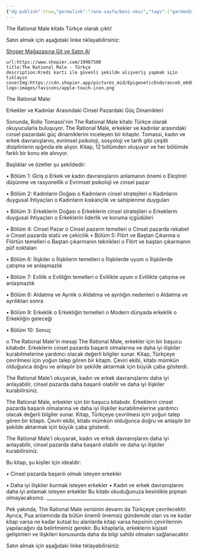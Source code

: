 ```yaml
---
{"dg-publish":true,"permalink":"/ana-sayfa/beni-oku/","tags":["gardenEntry"],"noteIcon":""}
---
```


The Rational Male kitabı Türkçe olarak çıktı! 

Satın almak için aşağıdaki linke tıklayabilirsiniz: 

[Shoper Mağazasına Git ve Satın Al](https://www.shopier.com/ShowProductNew/products.php?id=19967500)

```link-bookmark
url:https://www.shopier.com/19967500 
title:The Rational Male - Türkçe 
description:Kredi kartı ile güvenli şekilde alışveriş yapmak için tıklayın
coverImg:https://cdn.shopier.app/pictures_mid/EpigeneticEnduranceX_e6d8969bdf56ee3ba764febac2ca9690.jpg
logo:images/favicons/apple-touch-icon.png
```


The Rational Male: 

Erkekler ve Kadınlar Arasındaki Cinsel Pazardaki Güç Dinamikleri 

Sonunda, Rollo Tomassi'nin The Rational Male kitabı Türkçe olarak okuyucularla buluşuyor. The Rational Male, erkekler ve kadınlar arasındaki cinsel pazardaki güç dinamiklerini inceleyen bir kitaptır. Tomassi, kadın ve erkek davranışlarını, evrimsel psikoloji, sosyoloji ve tarih gibi çeşitli disiplinlerin ışığında ele alıyor. Kitap, 12 bölümden oluşuyor ve her bölümde farklı bir konu ele alınıyor. 

Başlıklar ve özetler şu şekildedir: 

• Bölüm 1: Giriş o Erkek ve kadın davranışlarını anlamanın önemi o Eleştirel düşünme ve rasyonellik o Evrimsel psikoloji ve cinsel pazar 

• Bölüm 2: Kadınların Doğası o Kadınların cinsel stratejileri o Kadınların duygusal ihtiyaçları o Kadınların kıskançlık ve sahiplenme duyguları 

• Bölüm 3: Erkeklerin Doğası o Erkeklerin cinsel stratejileri o Erkeklerin duygusal ihtiyaçları o Erkeklerin liderlik ve koruma içgüdüleri 

• Bölüm 4: Cinsel Pazar o Cinsel pazarın temelleri o Cinsel pazarda rekabet o Cinsel pazarda statü ve çekicilik • Bölüm 5: Flört ve Baştan Çıkarma o Flörtün temelleri o Baştan çıkarmanın teknikleri o Flört ve baştan çıkarmanın püf noktaları 

• Bölüm 6: İlişkiler o İlişkilerin temelleri o İlişkilerde uyum o İlişkilerde çatışma ve anlaşmazlık 

• Bölüm 7: Evlilik o Evliliğin temelleri o Evlilikte uyum o Evlilikte çatışma ve anlaşmazlık 

• Bölüm 8: Aldatma ve Ayrılık o Aldatma ve ayrılığın nedenleri o Aldatma ve ayrılıktan sonra 

• Bölüm 9: Erkeklik o Erkekliğin temelleri o Modern dünyada erkeklik o Erkekliğin geleceği 

• Bölüm 10: Sonuç 

o The Rational Male'in mesajı The Rational Male, erkekler için bir başucu kitabıdır. Erkeklerin cinsel pazarda başarılı olmalarına ve daha iyi ilişkiler kurabilmelerine yardımcı olacak değerli bilgiler sunar. Kitap, Türkçeye çevrilmesi için yoğun talep gören bir kitaptı. Çeviri ekibi, kitabı mümkün olduğunca doğru ve anlaşılır bir şekilde aktarmak için büyük çaba gösterdi. 

The Rational Male'i okuyarak, kadın ve erkek davranışlarını daha iyi anlayabilir, cinsel pazarda daha başarılı olabilir ve daha iyi ilişkiler kurabilirsiniz. 

The Rational Male, erkekler için bir başucu kitabıdır. Erkeklerin cinsel pazarda başarılı olmalarına ve daha iyi ilişkiler kurabilmelerine yardımcı olacak değerli bilgiler sunar. Kitap, Türkçeye çevrilmesi için yoğun talep gören bir kitaptı. Çeviri ekibi, kitabı mümkün olduğunca doğru ve anlaşılır bir şekilde aktarmak için büyük çaba gösterdi. 

The Rational Male'i okuyarak, kadın ve erkek davranışlarını daha iyi anlayabilir, cinsel pazarda daha başarılı olabilir ve daha iyi ilişkiler kurabilirsiniz. 

Bu kitap, şu kişiler için idealdir: 

• Cinsel pazarda başarılı olmak isteyen erkekler 

• Daha iyi ilişkiler kurmak isteyen erkekler • Kadın ve erkek davranışlarını daha iyi anlamak isteyen erkekler Bu kitabı okuduğunuza kesinlikle pişman olmayacaksınız. ________________________________________ 

Pek yakında, The Rational Male serisinin devamı da Türkçeye çevrilecektir. Ayrıca, Pua anlamında da bütün önemli önemsiz gündemde olan vs ne kadar kitap varsa ne kadar kutsal bu alanlarda kitap varsa hepsinin çevirilerinin yapılacağını da belirtmemiz gerekir. Bu kitaplarla, erkeklerin kişisel gelişimleri ve ilişkileri konusunda daha da bilgi sahibi olmaları sağlanacaktır. 

Satın almak için aşağıdaki linke tıklayabilirsiniz: 
